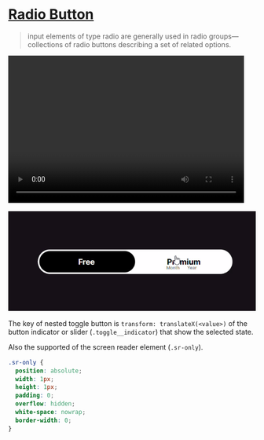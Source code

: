 # [Radio Button](https://developer.mozilla.org/en-US/docs/Web/HTML/Reference/Elements/input/radio)

> input elements of type radio are generally used in radio groups—collections of radio buttons describing a set of related options.

<video width="480" height="300" controls>
  <source src="screenshot.mp4" type="video/mp4">
</video>

![Image title](output.gif)

The key of nested toggle button is `transform: translateX(<value>)` of the button indicator or slider (`.toggle__indicator`) that show the selected state.

Also the supported of the screen reader element (`.sr-only`).

```css
.sr-only {
  position: absolute;
  width: 1px;
  height: 1px;
  padding: 0;
  overflow: hidden;
  white-space: nowrap;
  border-width: 0;
}
```
